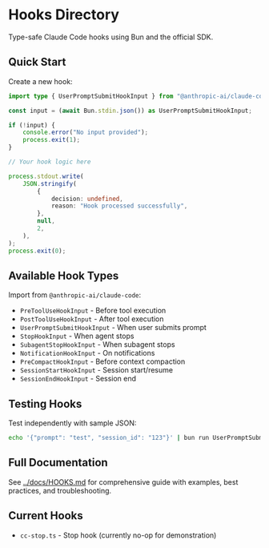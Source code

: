 # Hooks Directory

Type-safe Claude Code hooks using Bun and the official SDK.

## Quick Start

Create a new hook:

```typescript
import type { UserPromptSubmitHookInput } from "@anthropic-ai/claude-code";

const input = (await Bun.stdin.json()) as UserPromptSubmitHookInput;

if (!input) {
	console.error("No input provided");
	process.exit(1);
}

// Your hook logic here

process.stdout.write(
	JSON.stringify(
		{
			decision: undefined,
			reason: "Hook processed successfully",
		},
		null,
		2,
	),
);
process.exit(0);
```

## Available Hook Types

Import from `@anthropic-ai/claude-code`:

- `PreToolUseHookInput` - Before tool execution
- `PostToolUseHookInput` - After tool execution
- `UserPromptSubmitHookInput` - When user submits prompt
- `StopHookInput` - When agent stops
- `SubagentStopHookInput` - When subagent stops
- `NotificationHookInput` - On notifications
- `PreCompactHookInput` - Before context compaction
- `SessionStartHookInput` - Session start/resume
- `SessionEndHookInput` - Session end

## Testing Hooks

Test independently with sample JSON:

```bash
echo '{"prompt": "test", "session_id": "123"}' | bun run UserPromptSubmit.ts
```

## Full Documentation

See [../docs/HOOKS.md](../docs/HOOKS.md) for comprehensive guide with examples, best practices, and troubleshooting.

## Current Hooks

- `cc-stop.ts` - Stop hook (currently no-op for demonstration)
